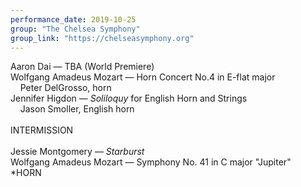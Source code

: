 ```yaml
---
performance_date: 2019-10-25
group: "The Chelsea Symphony"
group_link: "https://chelseasymphony.org"
---
```

Aaron Dai — TBA (World Premiere)<br/>
Wolfgang Amadeus Mozart — Horn Concert No.4 in E-flat major<br/>
&nbsp;&nbsp;&nbsp;&nbsp;Peter DelGrosso, horn<br/>
Jennifer Higdon — _Soliloquy_ for English Horn and Strings<br/>
&nbsp;&nbsp;&nbsp;&nbsp;Jason Smoller, English horn<br/>
<br/>
INTERMISSION<br/>
<br/>
Jessie Montgomery — _Starburst_<br/>
Wolfgang Amadeus Mozart — Symphony No. 41 in C major "Jupiter"<br/>
*HORN
